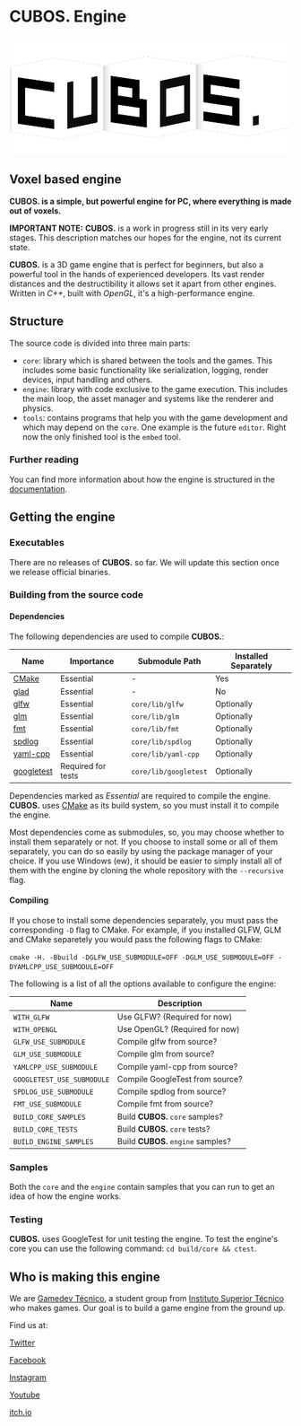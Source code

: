 # **CUBOS.** Engine

<p align="center">
  <!-- if we ever get a site, we can put the link here-->
  <!-- <a href="https://godotengine.org"> -->
    <img src="docs/images/CubosLogo.png" alt="cubos. Engine logo">
  <!-- </a> -->
</p>

## Voxel based engine

**CUBOS. is a simple, but powerful engine for PC, where everything is made out of voxels.**

**IMPORTANT NOTE:** **CUBOS.** is a work in progress still in its very early stages. This description matches our hopes for the engine, not its current state.

**CUBOS.** is a 3D game engine that is perfect for beginners, but also a powerful tool in the hands of experienced developers.
Its vast render distances and the destructibility it allows set it apart from other engines.
Written in *C++*, built with *OpenGL*, it's a high-performance engine.

## Structure

The source code is divided into three main parts:
- `core`: library which is shared between the tools and the games. This includes some basic functionality like serialization, logging, render devices, input handling and others.
- `engine`: library with code exclusive to the game execution. This includes the main loop, the asset manager and systems like the renderer and physics.
- `tools`: contains programs that help you with the game development and which may depend on the `core`. One example is the future `editor`. Right now the only finished tool is the `embed` tool.

### Further reading

You can find more information about how the engine is structured in the [documentation](https://gamedevtecnico.github.io/cubos/).

## Getting the engine

### Executables

There are no releases of **CUBOS.** so far. We will update this section once we release official binaries.
<!--Official binaries for **CUBOS.** can be found
on the [releases](https://github.com/GameDevTecnico/cubos/releases) page.-->

### Building from the source code

#### Dependencies

The following dependencies are used to compile **CUBOS.**:

| Name                                               | Importance         | Submodule Path        | Installed Separately |
| -------------------------------------------------- | ------------------ | --------------------- | -------------------- |
| [CMake](https://cmake.org/)                        | Essential          | -                     | Yes                  |
| [glad](https://github.com/Dav1dde/glad)            | Essential          | -                     | No                   |
| [glfw](https://github.com/glfw/glfw)               | Essential          | `core/lib/glfw`       | Optionally           |
| [glm](https://github.com/g-truc/glm)               | Essential          | `core/lib/glm`        | Optionally           |
| [fmt](https://github.com/fmtlib/fmt)               | Essential          | `core/lib/fmt`        | Optionally           |
| [spdlog](https://github.com/gabime/spdlog)         | Essential          | `core/lib/spdlog`     | Optionally           |
| [yaml-cpp](https://github.com/jbeder/yaml-cpp)     | Essential          | `core/lib/yaml-cpp`   | Optionally           |
| [googletest](https://github.com/google/googletest) | Required for tests | `core/lib/googletest` | Optionally           |

Dependencies marked as *Essential* are required to compile the engine.
**CUBOS.** uses [CMake](https://cmake.org/) as its build system, so you must install it to compile the engine.

Most dependencies come as submodules, so, you may choose whether to install them separately or not. If you choose to install some or all of them separately, you can do so easily by using the package manager of your choice. If you use Windows (ew), it should be easier to simply install all of them with the engine by cloning
the whole repository with the `--recursive` flag.

#### Compiling

If you chose to install some dependencies separately, you must pass the corresponding `-D` flag to CMake. For example, if you installed GLFW, GLM and CMake separetely you would pass the following flags to CMake:

`cmake -H. -Bbuild -DGLFW_USE_SUBMODULE=OFF -DGLM_USE_SUBMODULE=OFF -DYAMLCPP_USE_SUBMODULE=OFF`

The following is a list of all the options available to configure the engine:

| Name                       | Description                        |
| -------------------------- | ---------------------------------- |
| `WITH_GLFW`                | Use GLFW? (Required for now)       |
| `WITH_OPENGL`              | Use OpenGL? (Required for now)     |
| `GLFW_USE_SUBMODULE`       | Compile glfw from source?          |
| `GLM_USE_SUBMODULE`        | Compile glm from source?           |
| `YAMLCPP_USE_SUBMODULE`    | Compile yaml-cpp from source?      |
| `GOOGLETEST_USE_SUBMODULE` | Compile GoogleTest from source?    |
| `SPDLOG_USE_SUBMODULE`     | Compile spdlog from source?        |
| `FMT_USE_SUBMODULE`        | Compile fmt from source?           |
| `BUILD_CORE_SAMPLES`       | Build **CUBOS.** `core` samples?   |
| `BUILD_CORE_TESTS`         | Build **CUBOS.** `core` tests?     |
| `BUILD_ENGINE_SAMPLES`     | Build **CUBOS.** `engine` samples? |

### Samples

Both the `core` and the `engine` contain samples that you can run to get an idea of how the engine works.

### Testing

**CUBOS.** uses GoogleTest for unit testing the engine.
To test the engine's core you can use the following command: `cd build/core && ctest`.

## Who is making this engine

We are  [Gamedev Técnico](https://www.instagram.com/gamedevtecnico/), a student group from [Instituto Superior Técnico](https://tecnico.ulisboa.pt/en/) who makes games. Our goal is to build a game engine from the ground up. 

Find us at:

[Twitter](https://twitter.com/GameDevTecnico)

[Facebook](https://www.facebook.com/Game-Dev-T%C3%A9cnico-107405047487324/)

[Instagram](https://www.instagram.com/gamedevtecnico/)

[Youtube](https://www.youtube.com/channel/UCpJf5Ih7SE9wAgaZ_OF9qYA)

[itch.io](https://gamedevtecnico.itch.io/)

